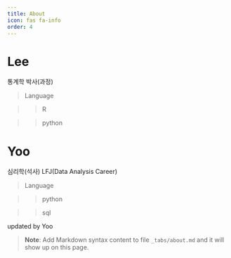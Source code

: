 ```yaml
---
title: About
icon: fas fa-info
order: 4
---
```


# Lee

통계학 박사(과정)

> Language

  >> R
  
  >> python

# Yoo

심리학(석사)
LFJ(Data Analysis Career)

> Language

  >> python
  
  >> sql



updated by Yoo
> **Note**: Add Markdown syntax content to file `_tabs/about.md` and it will show up on this page.
